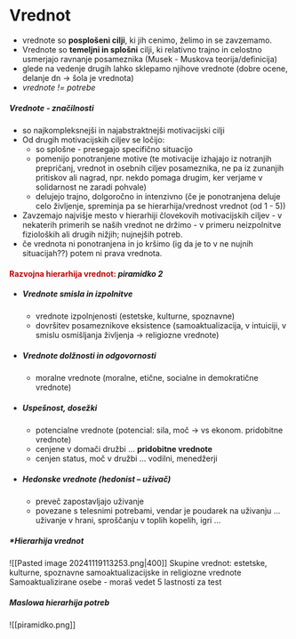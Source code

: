 # Vrednot
- vrednote so **posplošeni cilji**, ki jih cenimo, želimo in se zavzemamo.
- Vrednote so **temeljni in splošni** cilji, ki relativno trajno in celostno usmerjajo ravnanje posameznika (Musek - Muskova teorija/definicija)
- glede na vedenje drugih lahko sklepamo njihove vrednote (dobre ocene, delanje dn $\rightarrow$ šola je vrednota) 
- *vrednote != potrebe*
##### Vrednote - značilnosti
- so najkompleksnejši in najabstraktnejši motivacijski cilji
- Od drugih motivacijskih ciljev se ločijo:
	- so splošne - presegajo specifično situacijo
	- pomenijo ponotranjene motive (te motivacije izhajajo iz notranjih prepričanj, vrednot in osebnih ciljev posameznika, ne pa iz zunanjih pritiskov ali nagrad, npr. nekdo pomaga drugim, ker verjame v solidarnost ne zaradi pohvale)
	- delujejo trajno, dolgoročno in intenzivno (če je ponotranjena deluje celo življenje, spreminja pa se hierarhija/vrednost vrednot (od 1 - 5))
- Zavzemajo najvišje mesto v hierarhiji človekovih motivacijskih ciljev - v nekaterih primerih se naših vrednot ne držimo - v primeru neizpolnitve fizioloških ali drugih nižjih; nujnejših potreb.
- če vrednota ni ponotranjena in jo kršimo (ig da je to v ne nujnih situacijah??) potem ni prava vrednota.

#### <font color="#c00000">Razvojna hierarhija vrednot:</font> _piramidko 2_
- ##### **Vrednote smisla in izpolnitve**
    - vrednote izpolnjenosti (estetske, kulturne, spoznavne)
    - dovršitev posameznikove eksistence (samoaktualizacija, v intuiciji, v smislu osmišljanja življenja → religiozne vrednote)
- ##### **Vrednote dolžnosti in odgovornosti**
    - moralne vrednote (moralne, etične, socialne in demokratične vrednote)
- ##### **Uspešnost, dosežki**
    - potencialne vrednote (potencial: sila, moč → vs ekonom. pridobitne vrednote)
    - cenjene v domači družbi … **pridobitne vrednote**
    - cenjen status, moč v družbi … vodilni, menedžerji
- ##### **Hedonske vrednote** (_hedonist – uživač_)
    - preveč zapostavljajo uživanje
    - povezane s telesnimi potrebami, vendar je poudarek na uživanju … uživanje v hrani, sproščanju v toplih kopelih, igri …
##### *Hierarhija vrednot

![[Pasted image 20241119113253.png|400]]
Skupine vrednot: estetske, kulturne, spoznavne samoaktualizacijske in religiozne vrednote
Samoaktualizirane osebe - moraš vedet 5 lastnosti za test

##### Maslowa hierarhija potreb
![[piramidko.png]]